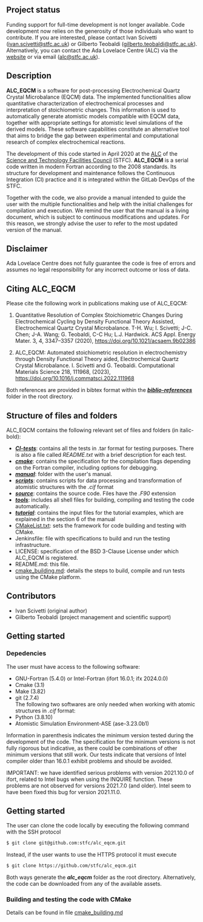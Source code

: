 ## Project status
Funding support for full-time development is not longer available. Code development now relies on the generosity of those individuals who want to contribute. If you are interested, please contact Ivan Scivetti (ivan.scivetti@stfc.ac.uk) or Gilberto Teobaldi (gilberto.teobaldi@stfc.ac.uk).  
Alternatively, you can contact the Ada Lovelace Centre (ALC) via the [website](https://adalovelacecentre.ac.uk/contact-us/) or via email (alc@stfc.ac.uk).  

## Description
**ALC_EQCM** is a software for post-processing Electrochemical Quartz Crystal Microbalance (EQCM) data. The implemented functionalities allow quantitative characterization of electrochemical processes and interpretation of stoichiometric changes. This information is used to automatically generate atomistic models compatible with EQCM data, together with appropriate settings for atomistic level simulations of the derived models. These software capabilities constitute an alternative tool that aims to bridge the gap between experimental and computational research of complex electrochemical reactions.

The development of this code started in April 2020 at the [ALC](https://adalovelacecentre.ac.uk/) of the [Science and Technology Facilities Council](https://stfc.ukri.org/) (STFC). **ALC_EQCM** is a serial code written in modern Fortran according to the 2008 standards. Its structure for development and maintenance follows the Continuous Integration (CI) practice and it is integrated within the GitLab DevOps of the STFC.

Together with the code, we also provide a manual intended to guide the user with the multiple functionalities and help with the initial challenges for compilation and execution. We remind the user that the manual is a living document, which is subject to continuous modifications and updates. For this reason, we strongly advise the user to refer to the most updated version of the manual.

## Disclaimer
Ada Lovelace Centre does not fully guarantee the code is free of errors and assumes no legal responsibility for any incorrect outcome or loss of data.

## Citing ALC_EQCM
Please cite the following work in publications making use of ALC_EQCM:

1) Quantitative Resolution of Complex Stoichiometric Changes During Electrochemical Cycling by Density Functional Theory Assisted, Electrochemical Quartz Crystal Microbalance. T-H. Wu; I. Scivetti; J-C. Chen; J-A. Wang; G. Teobaldi, C-C Hu; L.J. Hardwick. ACS Appl. Energy Mater. 3, 4, 3347–3357 (2020), https://doi.org/10.1021/acsaem.9b02386

2) ALC_EQCM: Automated stoichiometric resolution in electrochemistry through Density Functional Theory aided, Electrochemical Quartz Crystal Microbalance. I. Scivetti and G. Teobaldi. Computational Materials Science 218, 111968, (2023), https://doi.org/10.1016/j.commatsci.2022.111968

Both references are provided in bibtex format within the [***biblio-references***](./biblio-references) folder in the root directory.

## Structure of files and folders
ALC_EQCM contains the following relevant set of files and folders (in italic-bold):

* [***CI-tests***](./CI-tests): contains all the tests in .tar format for testing purposes. There is also a file called *README.txt* with a brief description for each test.
* [***cmake***](./cmake): contains the specification for the compilation flags depending on the Fortran compiler, including options for debugging.
* [***manual***](./manual): folder with the user's manual.
* [***scripts***](./scripts): contains scripts for data processing and transformation of atomistic structures with the *.cif* format
* [***source***](./source): contains the source code. Files have the *.F90* extension
* [***tools***](./tools): includes all shell files for building, compiling and testing the code automatically.
* [***tutorial***](./tutorials): contains the input files for the tutorial examples, which are explained in the section 6 of the manual
* [CMakeList.txt](./CMakeList.txt): sets the framework for code building and testing with CMake.
* Jenkinsfile: file with specifications to build and run the testing infrastructure.
* LICENSE: specification of the BSD 3-Clause License under which ALC_EQCM is registered.
* README.md: this file.
* [cmake_building.md](./cmake_building.md): details the steps to build, compile and run tests using the CMake platform.

## Contributors
 * Ivan Scivetti (original author)
 * Gilberto Teobaldi (project management and scientific support)

## Getting started  
### Depedencies
The user must have access to the following software:  

* GNU-Fortran (5.4.0) or Intel-Fortran (ifort 16.0.1; ifx 2024.0.0)
* Cmake (3.1)  
* Make (3.82)  
* git (2.7.4)  
The following two softwares are only needed when working with atomic structures in *.cif* format:
* Python (3.8.10)
* Atomistic Simulation Environment-ASE (ase-3.23.0b1)

Information in parenthesis indicates the minimum version tested during the development of the code. The specification for the minimum versions is not fully rigorous but indicative, as there could be combinations of other minimum versions that still work. Our tests indicate that versions of Intel compiler older than 16.0.1 exhibit problems and should be avoided.  

IMPORTANT: we have identified serious problems with version 2021.10.0 of ifort, related to Intel bugs when using the INQUIRE function. These problems are not observed for versions 2021.7.0 (and older). Intel seem to have been fixed this
 bug for version 2021.11.0.

## Getting started
The user can clone the code locally by executing the following command with the SSH protocol
```sh
$ git clone git@github.com:stfc/alc_eqcm.git
```
Instead, if the user wants to use the HTTPS protocol it must execute
```sh
$ git clone https://github.com/stfc/alc_eqcm.git
```
Both ways generate the ***alc_eqcm*** folder as the root directory. Alternatively, the code can be downloaded from any of the available assets.


### Building and testing the code with CMake
Details can be found in file [cmake_building.md](./cmake_building.md)
